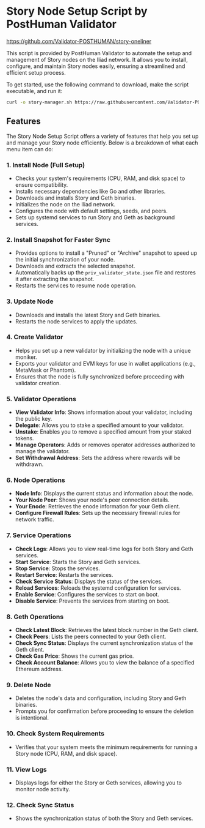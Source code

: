
# Story Node Setup Script by PostHuman Validator 

https://github.com/Validator-POSTHUMAN/story-oneliner

This script is provided by PostHuman Validator to automate the setup and management of Story nodes on the Iliad network. It allows you to install, configure, and maintain Story nodes easily, ensuring a streamlined and efficient setup process.

To get started, use the following command to download, make the script executable, and run it:

```bash
curl -o story-manager.sh https://raw.githubusercontent.com/Validator-POSTHUMAN/story-oneliner/main/story-manager.sh && chmod +x story-manager.sh && ./story-manager.sh
```

## Features

The Story Node Setup Script offers a variety of features that help you set up and manage your Story node efficiently. Below is a breakdown of what each menu item can do:

### 1. Install Node (Full Setup)
- Checks your system's requirements (CPU, RAM, and disk space) to ensure compatibility.
- Installs necessary dependencies like Go and other libraries.
- Downloads and installs Story and Geth binaries.
- Initializes the node on the Iliad network.
- Configures the node with default settings, seeds, and peers.
- Sets up systemd services to run Story and Geth as background services.

### 2. Install Snapshot for Faster Sync
- Provides options to install a "Pruned" or "Archive" snapshot to speed up the initial synchronization of your node.
- Downloads and extracts the selected snapshot.
- Automatically backs up the `priv_validator_state.json` file and restores it after extracting the snapshot.
- Restarts the services to resume node operation.

### 3. Update Node
- Downloads and installs the latest Story and Geth binaries.
- Restarts the node services to apply the updates.

### 4. Create Validator
- Helps you set up a new validator by initializing the node with a unique moniker.
- Exports your validator and EVM keys for use in wallet applications (e.g., MetaMask or Phantom).
- Ensures that the node is fully synchronized before proceeding with validator creation.

### 5. Validator Operations
- **View Validator Info**: Shows information about your validator, including the public key.
- **Delegate**: Allows you to stake a specified amount to your validator.
- **Unstake**: Enables you to remove a specified amount from your staked tokens.
- **Manage Operators**: Adds or removes operator addresses authorized to manage the validator.
- **Set Withdrawal Address**: Sets the address where rewards will be withdrawn.

### 6. Node Operations
- **Node Info**: Displays the current status and information about the node.
- **Your Node Peer**: Shows your node's peer connection details.
- **Your Enode**: Retrieves the enode information for your Geth client.
- **Configure Firewall Rules**: Sets up the necessary firewall rules for network traffic.

### 7. Service Operations
- **Check Logs**: Allows you to view real-time logs for both Story and Geth services.
- **Start Service**: Starts the Story and Geth services.
- **Stop Service**: Stops the services.
- **Restart Service**: Restarts the services.
- **Check Service Status**: Displays the status of the services.
- **Reload Services**: Reloads the systemd configuration for services.
- **Enable Service**: Configures the services to start on boot.
- **Disable Service**: Prevents the services from starting on boot.

### 8. Geth Operations
- **Check Latest Block**: Retrieves the latest block number in the Geth client.
- **Check Peers**: Lists the peers connected to your Geth client.
- **Check Sync Status**: Displays the current synchronization status of the Geth client.
- **Check Gas Price**: Shows the current gas price.
- **Check Account Balance**: Allows you to view the balance of a specified Ethereum address.

### 9. Delete Node
- Deletes the node's data and configuration, including Story and Geth binaries.
- Prompts you for confirmation before proceeding to ensure the deletion is intentional.

### 10. Check System Requirements
- Verifies that your system meets the minimum requirements for running a Story node (CPU, RAM, and disk space).

### 11. View Logs
- Displays logs for either the Story or Geth services, allowing you to monitor node activity.

### 12. Check Sync Status
- Shows the synchronization status of both the Story and Geth services.
